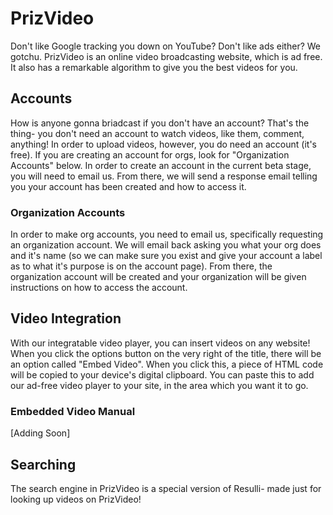# PrizVideo
Don't like Google tracking you down on YouTube? Don't like ads either? We gotchu. 
PrizVideo is an online video broadcasting website, which is ad free. It also has a remarkable algorithm to give you the best videos for you.

## Accounts
How is anyone gonna briadcast if you don't have an account? That's the thing- you don't need an account to watch videos, like them, comment, anything! In order to upload videos, however, you do need an account (it's free). If you are creating an account for orgs, look for "Organization Accounts" below. In order to create an account in the current beta stage, you will need to email us. From there, we will send a response email telling you your account has been created and how to access it.

### Organization Accounts
In order to make org accounts, you need to email us, specifically requesting an organization account. We will email back asking you what your org does and it's name (so we can make sure you exist and give your account a label as to what it's purpose is on the account page). From there, the organization account will be created and your organization will be given instructions on how to access the account.

## Video Integration
With our integratable video player, you can insert videos on any website! When you click the options button on the very right of the title, there will be an option called "Embed Video". When you click this, a piece of HTML code will be copied to your device's digital clipboard. You can paste this to add our ad-free video player to your site, in the area which you want it to go.

### Embedded Video Manual
[Adding Soon]

## Searching
The search engine in PrizVideo is a special version of Resulli- made just for looking up videos on PrizVideo! 

